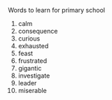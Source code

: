 Words to learn for primary school

1. calm
2. consequence
3. curious
4. exhausted
5. feast
6. frustrated
7. gigantic
8. investigate
9. leader
10. miserable
